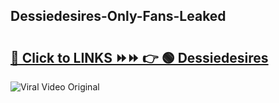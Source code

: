 
 ## Dessiedesires-Only-Fans-Leaked

# <h2><a href="https://clipsfans.com/Dessiedesires&ref=git">🔗 Click to LINKS ⏩⏩ 👉 🟢 Dessiedesires </a></h2>

<a href="https://clipsfans.com/Dessiedesires&ref=git" rel="nofollow" data-target="animated-image.originalLink"><img src="https://i.ibb.co.com/xMMVF88/686577567.gif" alt="Viral Video Original" style="max-width: 100%; display: inline-block;" data-target="animated-image.originalImage"></a>

